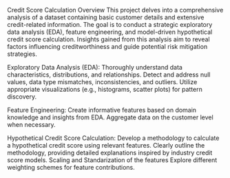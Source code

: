Credit Score Calculation
Overview
This project delves into a comprehensive analysis of a dataset containing basic customer details and extensive credit-related information.
The goal is to conduct a strategic exploratory data analysis (EDA), feature engineering, and model-driven hypothetical credit score calculation. 
Insights gained from this analysis aim to reveal factors influencing creditworthiness and guide potential risk mitigation strategies.

Exploratory Data Analysis (EDA):
Thoroughly understand data characteristics, distributions, and relationships.
Detect and address null values, data type mismatches, inconsistencies, and outliers.
Utilize appropriate visualizations (e.g., histograms, scatter plots) for pattern discovery.

Feature Engineering:
Create informative features based on domain knowledge and insights from EDA.
Aggregate data on the customer level when necessary.

Hypothetical Credit Score Calculation:
Develop a methodology to calculate a hypothetical credit score using relevant features.
Clearly outline the methodology, providing detailed explanations inspired by industry credit score models.
Scaling and Standarization of the features
Explore different weighting schemes for feature contributions.
